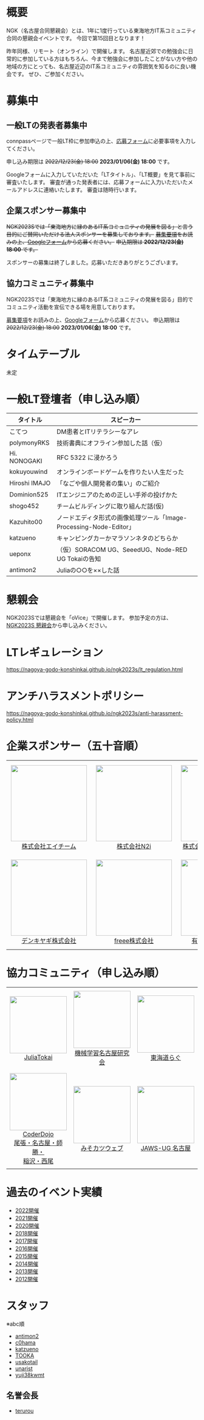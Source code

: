 # 概要
NGK（名古屋合同懇親会）とは、1年に1度行っている東海地方IT系コミュニティ合同の懇親会イベントです。
今回で第15回目となります！

昨年同様、リモート（オンライン）で開催します。
名古屋近郊での勉強会に日常的に参加している方はもちろん、今まで勉強会に参加したことがない方や他の地域の方にとっても、名古屋近辺のIT系コミュニティの雰囲気を知るのに良い機会です。
ぜひ、ご参加ください。

# 募集中
## 一般LTの発表者募集中
connpassページで一般LT枠に参加申込の上、[応募フォーム](https://forms.gle/3HGAbpPuhMCvGPFS8)に必要事項を入力してください。

申し込み期限は ~~2022/12/23(金) 18:00~~ **2023/01/06(金) 18:00** です。

Googleフォームに入力していただいた「LTタイトル」、「LT概要」を見て事前に審査いたします。
審査が通った発表者には、応募フォームに入力いただいたメールアドレスに連絡いたします。
審査は随時行います。


## 企業スポンサー募集中
~~NGK2023Sでは「東海地方に縁のあるIT系コミュニティの発展を図る」と言う目的にご賛同いただける法人スポンサーを募集しております。~~
~~[募集要項](https://nagoya-godo-konshinkai.github.io/ngk2023s/sponsors-prospectus.html)をお読みの上、[Googleフォーム](https://docs.google.com/forms/d/e/1FAIpQLSfaJ_VQ6WtGt1XFVoCEXNyWb1zGIB9k2TQmU7zrEvP62XCmTw/viewform)から応募ください。~~
~~申込期限は **2022/12/23(金) 18:00** です。~~

スポンサーの募集は終了しました。応募いただきありがとうございます。

 
##  協力コミュニティ募集中
NGK2023Sでは「東海地方に縁のあるIT系コミュニティの発展を図る」目的でコミュニティ活動を宣伝できる場を用意しております。


[募集要項](https://nagoya-godo-konshinkai.github.io/ngk2023s/community-prospectus.html)をお読みの上、[Googleフォーム](https://docs.google.com/forms/d/e/1FAIpQLScbjVzbh4rcjslGmeryL8I4CT5XgwveX49GRNIrPXeWBh67uQ/viewform)から応募ください。
申込期限は ~~2022/12/23(金) 18:00~~ **2023/01/06(金) 18:00** です。


# タイムテーブル
未定

# 一般LT登壇者（申し込み順）
|  タイトル  |  スピーカー  |
| ---- | ---- |
|こてつ|DM患者とITリテラシーなアレ|
|polymonyRKS|技術書典にオフライン参加した話（仮）|
|Hi. NONOGAKI|RFC 5322 に浸かろう|
|kokuyouwind|オンラインボードゲームを作りたい人生だった|
|Hiroshi IMAJO|「なごや個人開発者の集い」のご紹介|
|Dominion525|ITエンジニアのための正しい手斧の投げかた|
|shogo452|チームビルディングに取り組んだ話(仮)|
|Kazuhito00|ノードエディタ形式の画像処理ツール「Image-Processing-Node-Editor」|
|katzueno|キャンピングカーかマラソンネタのどちらか|
|ueponx|（仮）SORACOM UG、SeeedUG、Node-RED UG Tokaiの告知|
|antimon2|Juliaの○○を××した話|




# 懇親会
NGK2023Sでは懇親会を「oVice」で開催します。
参加予定の方は、[NGK2023S 懇親会](https://ngk2022s.connpass.com/event/268542/)から申し込みください。

	
# LTレギュレーション
https://nagoya-godo-konshinkai.github.io/ngk2023s/lt_regulation.html

# アンチハラスメントポリシー
https://nagoya-godo-konshinkai.github.io/ngk2023s/anti-harassment-policy.html



# 企業スポンサー（五十音順）
<table>
<tr>
<td align="center" style="padding: 12px;"><img width="200px" src="https://nagoya-godo-konshinkai.github.io/ngk2023s/img/sponsor/ateam.jpg"/><br/><a href="https://www.a-tm.co.jp/">株式会社エイチーム</a></td>
<td align="center" style="padding: 12px;"><img width="200px" src="https://nagoya-godo-konshinkai.github.io/ngk2023s/img/sponsor/n2i.png"/><br/><a href="https://n2i.jp/">株式会社N2i</a></td>
<td align="center" style="padding: 12px;"><img width="200px" src="https://nagoya-godo-konshinkai.github.io/ngk2023s/img/sponsor/money-forward.png"/><br/><a href="https://moneyforward.com/">株式会社マネーフォワード</a></td>
</tr>
<tr>
<td align="center" style="padding: 12px;"><img width="200px" src="https://nagoya-godo-konshinkai.github.io/ngk2023s/img/sponsor/denkiyagi.png"/><br/><a href="https://denkiyagi.jp/">デンキヤギ株式会社</a></td>
<td align="center" style="padding: 12px;"><img width="200px" src="https://nagoya-godo-konshinkai.github.io/ngk2023s/img/sponsor/freee.png"/><br/><a href="https://corp.freee.co.jp/">freee株式会社</a></td>
<td align="center" style="padding: 12px;"><img width="200px" src="https://nagoya-godo-konshinkai.github.io/ngk2023s/img/sponsor/kci.png"/><br/><a href="https://kurusugawa.jp/">有限会社来栖川電算</a></td>
</tr>
</table>


# 協力コミュニティ（申し込み順）
<table>
<tr>
<td align="center" style="padding: 9px;"><img width="150px" src="https://nagoya-godo-konshinkai.github.io/ngk2023s/img/community/julia-tokai.jpg"/><br/><a href="https://juliatokai.connpass.com/">JuliaTokai</a></td>
<td align="center" style="padding: 9px;"><img width="150px" src="https://nagoya-godo-konshinkai.github.io/ngk2023s/img/community/ml-nagoya.png"/><br/><a href="https://machine-learning.connpass.com/">機械学習名古屋研究会</a></td>
<td align="center" style="padding: 9px;"><img width="150px" src="https://nagoya-godo-konshinkai.github.io/ngk2023s/img/community/empty.png"/><br/><a href="https://tokaidolug.colorfultime.net">東海道らぐ</a></td>
<td align="center" style="padding: 9px;"><img width="150px" src="https://nagoya-godo-konshinkai.github.io/ngk2023s/img/community/othlotech.png"/><br/><a href="https://www.othlo.tech/">OthloTech</a></td>
</tr>
<tr>
<td align="center" style="padding: 9px;"><img width="150px" src="https://nagoya-godo-konshinkai.github.io/ngk2023s/img/community/empty.png"/><br/><a href="https://coderdojo.jp">CoderDojo
<br>尾張・名古屋・師勝・<br>稲沢・西尾</a></td>
<td align="center" style="padding: 9px;"><img width="150px" src="https://nagoya-godo-konshinkai.github.io/ngk2023s/img/community/misokatsu-web.png"/><br/><a href="https://miso-katsu.web.app/">みそカツウェブ</a></td>
<td align="center" style="padding: 9px;"><img width="150px" src="https://nagoya-godo-konshinkai.github.io/ngk2023s/img/community/jaws-ug-nagoya.png"/><br/><a href="https://jawsug-nagoya.doorkeeper.jp/">JAWS-UG 名古屋</a></td>
<td align="center" style="padding: 9px;"><img width="150px" src="https://nagoya-godo-konshinkai.github.io/ngk2023s/img/community/gdg-nagoya.png"/><br/><a href="https://gdg.community.dev/gdg-nagoya/">GDG Nagoya</a></td>
</tr>
</table>



# 過去のイベント実績
* [2022開催](https://ngk2022s.connpass.com/event/233520/)
* [2021開催](https://ngk2021s.netlify.app/)
* [2020開催](https://ngk2020s.netlify.app/)
* [2018開催](https://ngk2018b.connpass.com/)
* [2017開催](https://ngk2017b.connpass.com/)
* [2016開催](https://ngk2016b.connpass.com/)
* [2015開催](https://ngk2015b.connpass.com/)
* [2014開催](https://ngk2014b.connpass.com/)
* [2013開催](https://connpass.com/event/3771/)
* [2012開催](https://connpass.com/event/1036/)


# スタッフ
※abc順

* [antimon2](https://connpass.com/user/antimon2/open/)
* [c0hama](https://connpass.com/user/c0hama/open/)
* [katzueno](https://connpass.com/user/katzueno/open/)
* [TOOKA](https://connpass.com/user/TOOKA/open/)
* [usakotail](https://connpass.com/user/usakotail/open/)
* [unarist](https://connpass.com/user/unarist/open/)
* [yuji38kwmt](https://connpass.com/user/yuji38kwmt/open/)

## 名誉会長
* [terurou](https://connpass.com/user/terurou/)
